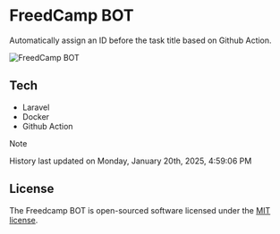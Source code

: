 # FreedCamp BOT

Automatically assign an ID before the task title based on Github Action.

![FreedCamp BOT](https://repository-images.githubusercontent.com/737932867/7d34798b-2680-471c-b089-a78a718d3d6a)

## Tech

- Laravel
- Docker
- Github Action

> [!NOTE]  
> History last updated on Monday, January 20th, 2025, 4:59:06 PM

## License

The Freedcamp BOT is open-sourced software licensed under the [MIT license](https://opensource.org/licenses/MIT).
